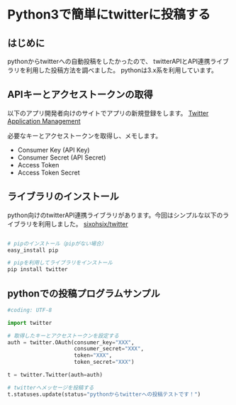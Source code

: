 # Python3で簡単にtwitterに投稿する
## はじめに
pythonからtwitterへの自動投稿をしたかったので、
twitterAPIとAPI連携ライブラリを利用した投稿方法を調べました。
pythonは3.x系を利用しています。

## APIキーとアクセストークンの取得

以下のアプリ開発者向けのサイトでアプリの新規登録をします。
[Twitter Application Management](https://apps.twitter.com/)

必要なキーとアクセストークンを取得し、メモします。

 - Consumer Key (API Key)
 - Consumer Secret (API Secret)
 - Access Token
 - Access Token Secret

## ライブラリのインストール

python向けのtwitterAPI連携ライブラリがあります。今回はシンプルな以下のライブラリを利用しました。
[sixohsix/twitter](https://github.com/sixohsix/twitter)

``` sh

# pipのインストール（pipがない場合）
easy_install pip

# pipを利用してライブラリをインストール
pip install twitter

```

## pythonでの投稿プログラムサンプル

``` python:twitter_post_sample.py
#coding: UTF-8

import twitter

# 取得したキーとアクセストークンを設定する
auth = twitter.OAuth(consumer_key="XXX",
                     consumer_secret="XXX",
                     token="XXX",
                     token_secret="XXX")

t = twitter.Twitter(auth=auth)

# twitterへメッセージを投稿する 
t.statuses.update(status="pythonからtwitterへの投稿テストです！")

```

